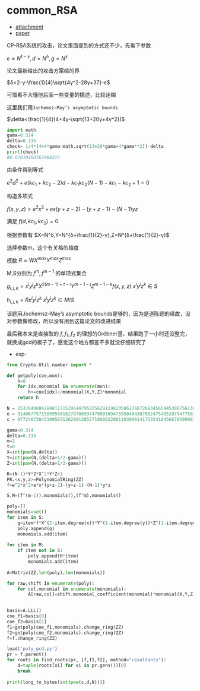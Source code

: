 # common_RSA

-  [attachment](https://github.com/hash-hash/crypto/blob/main/blog附件/祥云杯-common_RSA.py)
-  [paper](https://www.sciencedirect.com/science/article/pii/S0020025520305004#s0030)

CP-RSA系统的攻击，论文里面提到的方式还不少，先看下参数

$e≈N^{1-γ},d=N^δ,g=N^γ$

论文最新给出的攻击方案给的界

$δ<2-γ-\frac{1}{4}\sqrt{4γ^2-28γ+37}-ε$

可惜看不大懂他后面一些变量的描述，比较迷糊

这里我们用`Jochemsz-May’s asymptotic bounds`

$\delta<\frac{1}{4}(4+4γ-\sqrt{13+20γ+4γ^2})$

```python
import math
gama=0.314
delta=0.135
check= 1/4*(4+4*gama-math.sqrt(13+20*gama+4*gama**2))-delta
print(check)
#0.07010460367084215
```

由条件得到等式

$e^2d^2+e(kc_1+kc_2-2)d-kc_1kc_2(N-1)-kc_1-kc_2+1=0$

构造多项式

$f(x,y,z)=e^2x^2+ex(y+z-2)-(y+z-1)-(N-1)yz$

满足 $f(d,kc_1,kc_2)=0$

根据参数有 $X=N^δ,Y=N^{δ+\frac{1}{2}-γ},Z=N^{δ+\frac{1}{2}-γ}$

选择参数m，这个有关格的维度

模数 $R=WX^{max}Y^{max}Z^{max}$

M,S分别为 $f^ m,f^ {m-1}$ 的单项式集合

$g_{i,j,k}=x^iy^jz^kX^{2(m-1)+t-i}Y^{m-1-j}Z^{m-1-k}f(x,y,z)$   $x^iy^jz^k∈S$

$h_{i,j,k}=Rx^iy^jz^k$   $x^iy^jz^k∈M/S$

该题用Jochemsz-May’s asymptotic bounds是够的，因为是道陈题的缘故，没对参数做修改，所以没有用到这篇论文的改进结果

最后我本来是直接取的 $f,f_ 1,f_ 2$ 的理想的Gröbner基，结果跑了一小时还没整完，就换成gcd的板子了，感觉这个地方都差不多就没仔细研究了

-  exp:

```python
from Crypto.Util.number import *

def getpoly(coe,mon):
    h=0
    for idx,monomial in enumerate(mon):
        h+=coe[idx]//monomial(X,Y,Z)*monomial
    return h

N = 253784908428481171520644795825628119823506176672683456544539675613895749357067944465796492899363087465652749951069021248729871498716450122759675266109104893465718371075137027806815473672093804600537277140261127375373193053173163711234309619016940818893190549811778822641165586070952778825226669497115448984409
e = 31406775715899560162787869974700016947595840438708247549520794775013609818293759112173738791912355029131497095419469938722402909767606953171285102663874040755958087885460234337741136082351825063419747360169129165
c = 97724073843199563126299138557100062208119309614175354104566795999878855851589393774478499956448658027850289531621583268783154684298592331328032682316868391120285515076911892737051842116394165423670275422243894220422196193336551382986699759756232962573336291032572968060586136317901595414796229127047082707519

gama=0.314
delta=0.135
m=2
t=0
X=int(pow(N,delta))
Y=int(pow(N,(delta+1/2-gama)))
Z=int(pow(N,(delta+1/2-gama)))

R=(N-1)*Y*Z*X^2*Y*Z+1
PR.<x,y,z>=PolynomialRing(ZZ)
f=e^2*x^2+e*x*(y+z-2)-(y+z-1)-(N-1)*y*z

S,M=(f^(m-1)).monomials(),(f^m).monomials()

poly=[]
monomials=set()
for item in S:
    g=item*f*X^(2-item.degree(x))*Y^(1-item.degree(y))*Z^(1-item.degree(z))
    poly.append(g)
    monomials.add(item)
    
for item in M:
    if item not in S:
        poly.append(R*item)
        monomials.add(item)
        
A=Matrix(ZZ,len(poly),len(monomials))

for raw,shift in enumerate(poly):
    for col,monomial in enumerate(monomials):
        A[raw,col]=shift.monomial_coefficient(monomial)*monomial(X,Y,Z)
        

basis=A.LLL()
coe_f1=basis[0]
coe_f2=basis[1]
f1=getpoly(coe_f1,monomials).change_ring(ZZ)
f2=getpoly(coe_f2,monomials).change_ring(ZZ)
f=f.change_ring(ZZ)

load('poly_gcd.py')
pr = f.parent()
for roots in find_roots(pr, [f,f1,f2], method="resultants"):
    d=tuple(roots[xi] for xi in pr.gens())[0]
    break
    
print(long_to_bytes(int(pow(c,d,N))))
```

